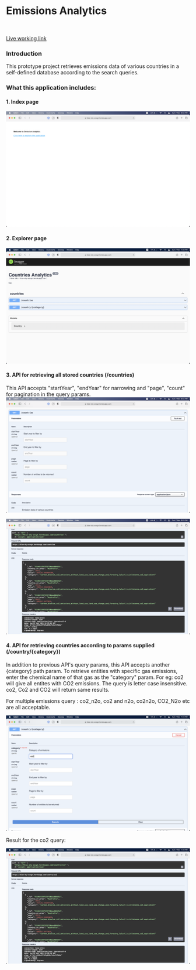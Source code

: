 # Emissions Analytics

<br/>

[Live working link](https://blue-sky-assgn.herokuapp.com)

### Introduction

This prototype project retrieves emissions data of various countries in a self-defined database according to the search queries.
<br/>

### What this application includes:

#### 1. Index page

![Simply links to the explorer page](./screenshots/landing.png)
<br/>

#### 2. Explorer page

![Swagger UI explorer page](./screenshots/explorer.png)
<br/>

#### 3. API for retrieving all stored countries (/countries)

This API accepts "startYear", "endYear" for narrowing and "page", "count" for pagination in the query params.
![All Countries API Specifications](./screenshots/getAllSpecs.png)
<br/>

![All Countries API Response](./screenshots/getAllResponse.png)
<br/>

#### 4. API for retrieving countries according to params supplied (/country/{category})

In addition to previous API's query params, this API accepts another {category} path param.
To retrieve entities with specific gas emissions, enter the chemical name of that gas as the "category" param.
For eg: co2 will give all entites with CO2 emissions. The query is letter case insensitive. co2, Co2 and CO2 will return same results.

For multiple emissions query : co2_n2o, co2 and n2o, co2n2o, CO2_N2o etc are all acceptable.
<br/>

![Countries Query API Specifications](./screenshots/getFilteredSpecs.png)
<br/>

Result for the co2 query:
<br/>

![Countries Query API Response](./screenshots/getFilteredResponse.png)
